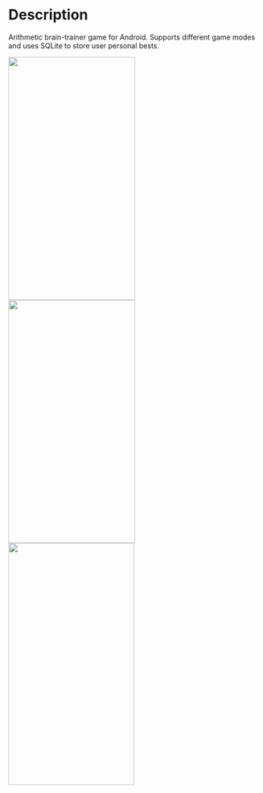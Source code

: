 # Description
Arithmetic brain-trainer game for Android. Supports different game modes and uses SQLite to store user personal bests.


<img src=https://i.postimg.cc/zBv8972z/main-main-page.png width=252px height=483px> <img src=https://i.postimg.cc/sxp41jWL/subtract-screen.png width=252px height=483px> <img src=https://i.postimg.cc/BvrDrj7K/division-screen.png width=250px height=481px>